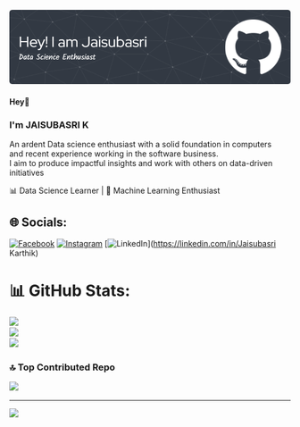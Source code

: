 ![Jaisubasri](./github-header-image.png)

#### Hey👋
### I'm JAISUBASRI K

An ardent Data science enthusiast with a solid foundation in computers<br>and recent experience working in the software business.<br>I aim to produce impactful insights and work with others on data-driven initiatives

📊 Data Science Learner | 🤖 Machine Learning Enthusiast 


## 🌐 Socials:
[![Facebook](https://img.shields.io/badge/Facebook-%231877F2.svg?logo=Facebook&logoColor=white)](https://facebook.com/Jaisubasri) [![Instagram](https://img.shields.io/badge/Instagram-%23E4405F.svg?logo=Instagram&logoColor=white)](https://instagram.com/jaisu_karthik) [![LinkedIn](https://img.shields.io/badge/LinkedIn-%230077B5.svg?logo=linkedin&logoColor=white)](https://linkedin.com/in/Jaisubasri Karthik) 

# 📊 GitHub Stats:
![](https://github-readme-stats.vercel.app/api?username=Jaisubasri&theme=tokyonight&hide_border=false&include_all_commits=false&count_private=false)<br/>
![](https://github-readme-streak-stats.herokuapp.com/?user=Jaisubasri&theme=tokyonight&hide_border=false)<br/>
![](https://github-readme-stats.vercel.app/api/top-langs/?username=Jaisubasri&theme=tokyonight&hide_border=false&include_all_commits=false&count_private=false&layout=compact)

### 🔝 Top Contributed Repo
![](https://github-contributor-stats.vercel.app/api?username=Jaisubasri&limit=5&theme=onedark&combine_all_yearly_contributions=true)

---
[![](https://visitcount.itsvg.in/api?id=Jaisubasri&icon=0&color=6)](https://visitcount.itsvg.in)

